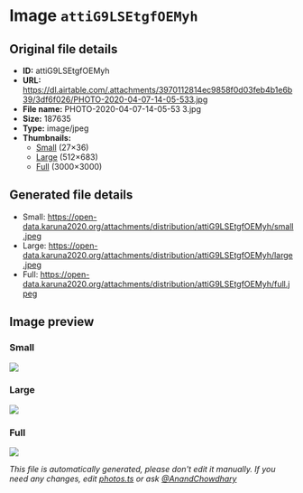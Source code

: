 # Image `attiG9LSEtgfOEMyh`

## Original file details

- **ID:** attiG9LSEtgfOEMyh
- **URL:** https://dl.airtable.com/.attachments/3970112814ec9858f0d03feb4b1e6b39/3df6f026/PHOTO-2020-04-07-14-05-533.jpg
- **File name:** PHOTO-2020-04-07-14-05-53 3.jpg
- **Size:** 187635
- **Type:** image/jpeg
- **Thumbnails:**
  - [Small](https://dl.airtable.com/.attachmentThumbnails/9c2cc6985d6f645b8fa1f6b0df8a1212/2379c1b7) (27×36)
  - [Large](https://dl.airtable.com/.attachmentThumbnails/141d423a7ef6b9dea4331326852a96a3/fb44a0f1) (512×683)
  - [Full](https://dl.airtable.com/.attachmentThumbnails/0360e17c9c222d69c3aefe8b25eb275b/1305efe3) (3000×3000)

## Generated file details

- Small: https://open-data.karuna2020.org/attachments/distribution/attiG9LSEtgfOEMyh/small.jpeg
- Large: https://open-data.karuna2020.org/attachments/distribution/attiG9LSEtgfOEMyh/large.jpeg
- Full: https://open-data.karuna2020.org/attachments/distribution/attiG9LSEtgfOEMyh/full.jpeg

## Image preview

### Small

![](https://open-data.karuna2020.org/attachments/distribution/attiG9LSEtgfOEMyh/small.jpeg)

### Large

![](https://open-data.karuna2020.org/attachments/distribution/attiG9LSEtgfOEMyh/large.jpeg)

### Full

![](https://open-data.karuna2020.org/attachments/distribution/attiG9LSEtgfOEMyh/full.jpeg)

_This file is automatically generated, please don't edit it manually. If you need any changes, edit [photos.ts](/photos.ts) or ask [@AnandChowdhary](https://github.com/AnandChowdhary)_

